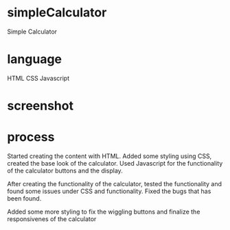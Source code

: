 # simpleCalculator

Simple Calculator

# language

HTML
CSS
Javascript

# screenshot

# process

Started creating the content with HTML. Added some styling using CSS, created the base look of the calculator. Used Javascript for the functionality of the calculator buttons and the display.

After creating the functionality of the calculator, tested the functionality and found some issues under CSS and functionality. Fixed the bugs that has been found.

Added some more styling to fix the wiggling buttons and finalize the responsivenes of the calculator
